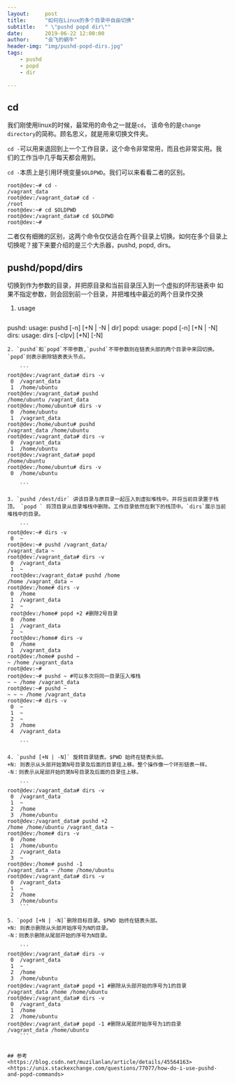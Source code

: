 ```yaml
---
layout:     post
title:      "如何在Linux的多个目录中自由切换"
subtitle:   " \"pushd popd dir\""
date:       2019-06-22 12:00:00
author:     "会飞的蜗牛"
header-img: "img/pushd-popd-dirs.jpg"
tags:
    - pushd
    - popd
    - dir
    
---
```


## cd
我们刚使用linux的时候，最常用的命令之一就是`cd`， 该命令的是`change directory`的简称。顾名思义，就是用来切换文件夹。

`cd -`可以用来退回到上一个工作目录，这个命令非常常用，而且也非常实用。我们的工作当中几乎每天都会用到。

`cd -`本质上是引用环境变量`$OLDPWD`。我们可以来看看二者的区别。

```
root@dev:~# cd -
/vagrant_data
root@dev:/vagrant_data# cd -
/root
root@dev:~# cd $OLDPWD
root@dev:/vagrant_data# cd $OLDPWD
root@dev:~#
```
二者仅有细微的区别，这两个命令仅仅适合在两个目录上切换。如何在多个目录上切换呢？接下来要介绍的是三个大杀器，pushd, popd, dirs。

## pushd/popd/dirs
切换到作为参数的目录，并把原目录和当前目录压入到一个虚拟的环形链表中
如果不指定参数，则会回到前一个目录，并把堆栈中最近的两个目录作交换

1. usage

	```
pushd: usage: pushd [-n] [+N | -N | dir]
popd: usage: popd [-n] [+N | -N]
dirs: usage: dirs [-clpv] [+N] [-N]
```
2. `pushd`和`popd`不带参数,`pushd`不带参数则在链表头部的两个目录中来回切换。`popd`则表示删除链表表头节点。

	```
root@dev:/vagrant_data# dirs -v
 0  /vagrant_data
 1  /home/ubuntu
root@dev:/vagrant_data# pushd	
/home/ubuntu /vagrant_data
root@dev:/home/ubuntu# dirs -v
 0  /home/ubuntu
 1  /vagrant_data
root@dev:/home/ubuntu# pushd
/vagrant_data /home/ubuntu
root@dev:/vagrant_data# dirs -v
 0  /vagrant_data
 1  /home/ubuntu
root@dev:/vagrant_data# popd
/home/ubuntu
root@dev:/home/ubuntu# dirs -v
 0  /home/ubuntu

	```

3. `pushd /dest/dir` 讲该目录与原目录一起压入到虚拟堆栈中。并将当前目录置于栈顶。 `popd ` 将顶目录从目录堆栈中删除。工作目录依然在剩下的栈顶中。`dirs`展示当前堆栈中的目录。

	```
root@dev:~# dirs -v
 0  ~
root@dev:~# pushd /vagrant_data/
/vagrant_data ~
root@dev:/vagrant_data# dirs -v
 0  /vagrant_data
 1  ~
 root@dev:/vagrant_data# pushd /home 
/home /vagrant_data ~
root@dev:/home# dirs -v
 0  /home
 1  /vagrant_data
 2  ~
 root@dev:/home# popd +2 #删除2号目录
 0  /home
 1  /vagrant_data
 2  ~
 root@dev:/home# dirs -v
 0  /home
 1  /vagrant_data
root@dev:/home# pushd ~
~ /home /vagrant_data
root@dev:~#
root@dev:~# pushd ~ #可以多次将同一目录压入堆栈
~ ~ /home /vagrant_data
root@dev:~# pushd ~
~ ~ ~ /home /vagrant_data
root@dev:~# dirs -v
 0  ~
 1  ~
 2  ~
 3  /home
 4  /vagrant_data
 
	```

4. `pushd [+N | -N]` 旋转目录链表。$PWD 始终在链表头部。
+N: 则表示从头部开始第N号目录及后面的目录往上移。整个操作像一个环形链表一样。
-N：则表示从尾部开始的第N号目录及后面的目录往上移。

	```
root@dev:/vagrant_data# dirs -v
 0  /vagrant_data
 1  ~
 2  /home
 3  /home/ubuntu
root@dev:/vagrant_data# pushd +2
/home /home/ubuntu /vagrant_data ~
root@dev:/home# dirs -v
 0  /home
 1  /home/ubuntu
 2  /vagrant_data
 3  ~
root@dev:/home# pushd -1
/vagrant_data ~ /home /home/ubuntu
root@dev:/vagrant_data# dirs -v
 0  /vagrant_data
 1  ~
 2  /home
 3  /home/ubuntu
	```

5. `popd [+N | -N]`删除目标目录。$PWD 始终在链表头部。
+N: 则表示删除从头部开始序号为N的目录。
-N：则表示删除从尾部开始的序号为N目录。

	```
root@dev:/vagrant_data# dirs -v
 0  /vagrant_data
 1  ~
 2  /home
 3  /home/ubuntu
root@dev:/vagrant_data# popd +1 #删除从头部开始的序号为1的目录
/vagrant_data /home /home/ubuntu
root@dev:/vagrant_data# dirs -v
 0  /vagrant_data
 1  /home
 2  /home/ubuntu
root@dev:/vagrant_data# popd -1 #删除从尾部开始序号为1的目录
/vagrant_data /home/ubuntu
	```


## 参考
<https://blog.csdn.net/muzilanlan/article/details/45564163>
<https://unix.stackexchange.com/questions/77077/how-do-i-use-pushd-and-popd-commands>